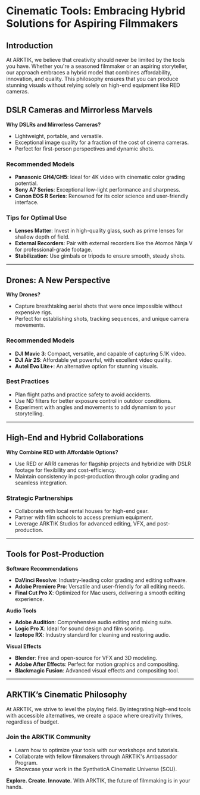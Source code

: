 # Cinematic Tools: Embracing Hybrid Solutions for Aspiring Filmmakers

## Introduction
At ARKTIK, we believe that creativity should never be limited by the tools you have. Whether you're a seasoned filmmaker or an aspiring storyteller, our approach embraces a hybrid model that combines affordability, innovation, and quality. This philosophy ensures that you can produce stunning visuals without relying solely on high-end equipment like RED cameras.

## DSLR Cameras and Mirrorless Marvels
**Why DSLRs and Mirrorless Cameras?**
- Lightweight, portable, and versatile.
- Exceptional image quality for a fraction of the cost of cinema cameras.
- Perfect for first-person perspectives and dynamic shots.

### Recommended Models
- **Panasonic GH4/GH5**: Ideal for 4K video with cinematic color grading potential.
- **Sony A7 Series**: Exceptional low-light performance and sharpness.
- **Canon EOS R Series**: Renowned for its color science and user-friendly interface.

### Tips for Optimal Use
- **Lenses Matter**: Invest in high-quality glass, such as prime lenses for shallow depth of field.
- **External Recorders**: Pair with external recorders like the Atomos Ninja V for professional-grade footage.
- **Stabilization**: Use gimbals or tripods to ensure smooth, steady shots.

---

## Drones: A New Perspective
**Why Drones?**
- Capture breathtaking aerial shots that were once impossible without expensive rigs.
- Perfect for establishing shots, tracking sequences, and unique camera movements.

### Recommended Models
- **DJI Mavic 3**: Compact, versatile, and capable of capturing 5.1K video.
- **DJI Air 2S**: Affordable yet powerful, with excellent video quality.
- **Autel Evo Lite+**: An alternative option for stunning visuals.

### Best Practices
- Plan flight paths and practice safety to avoid accidents.
- Use ND filters for better exposure control in outdoor conditions.
- Experiment with angles and movements to add dynamism to your storytelling.

---

## High-End and Hybrid Collaborations
**Why Combine RED with Affordable Options?**
- Use RED or ARRI cameras for flagship projects and hybridize with DSLR footage for flexibility and cost-efficiency.
- Maintain consistency in post-production through color grading and seamless integration.

### Strategic Partnerships
- Collaborate with local rental houses for high-end gear.
- Partner with film schools to access premium equipment.
- Leverage ARKTIK Studios for advanced editing, VFX, and post-production.

---

## Tools for Post-Production
**Software Recommendations**
- **DaVinci Resolve**: Industry-leading color grading and editing software.
- **Adobe Premiere Pro**: Versatile and user-friendly for all editing needs.
- **Final Cut Pro X**: Optimized for Mac users, delivering a smooth editing experience.

**Audio Tools**
- **Adobe Audition**: Comprehensive audio editing and mixing suite.
- **Logic Pro X**: Ideal for sound design and film scoring.
- **Izotope RX**: Industry standard for cleaning and restoring audio.

**Visual Effects**
- **Blender**: Free and open-source for VFX and 3D modeling.
- **Adobe After Effects**: Perfect for motion graphics and compositing.
- **Blackmagic Fusion**: Advanced visual effects and compositing tool.

---

## ARKTIK’s Cinematic Philosophy
At ARKTIK, we strive to level the playing field. By integrating high-end tools with accessible alternatives, we create a space where creativity thrives, regardless of budget. 

### Join the ARKTIK Community
- Learn how to optimize your tools with our workshops and tutorials.
- Collaborate with fellow filmmakers through ARKTIK's Ambassador Program.
- Showcase your work in the SyntheticA Cinematic Universe (SCU).

**Explore. Create. Innovate.** With ARKTIK, the future of filmmaking is in your hands.
